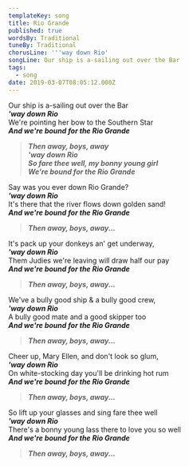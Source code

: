 ```yaml
---
templateKey: song
title: Rio Grande
published: true
wordsBy: Traditional
tuneBy: Traditional
chorusLine: '''way down Rio'
songLine: Our ship is a-sailing out over the Bar
tags:
  - song
date: 2019-03-07T08:05:12.000Z
---
```

Our ship is a-sailing out over the Bar\
***'way down Rio***\
We're pointing her bow to the Southern Star\
***And we're bound for the Rio Grande***

>***Then away, boys, away\
'way down Rio\
So fare thee well, my bonny young girl\
We're bound for the Rio Grande***

Say was you ever down Rio Grande?\
***'way down Rio***\
It's there that the river flows down golden sand!\
***And we're bound for the Rio Grande***

>***Then away, boys, away...***

It's pack up your donkeys an' get underway,\
***'way down Rio***\
Them Judies we're leaving will draw half our pay\
***And we're bound for the Rio Grande***

>***Then away, boys, away...***

We've a bully good ship & a bully good crew,\
***'way down Rio***\
A bully good mate and a good skipper too\
***And we're bound for the Rio Grande***

>***Then away, boys, away...***

Cheer up, Mary Ellen, and don't look so glum,\
***'way down Rio***\
On white-stocking day you'll be drinking hot rum\
***And we're bound for the Rio Grande***

>***Then away, boys, away...***

So lift up your glasses and sing fare thee well\
***'way down Rio***\
There's a bonny young lass there to love you so well\
***And we're bound for the Rio Grande***

>***Then away, boys, away...***

